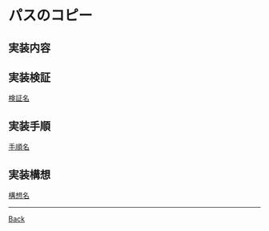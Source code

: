# パスのコピー

## 実装内容



## 実装検証

[検証名](./__Validate/README.md)  

## 実装手順

[手順名](./__Process/README.md)  

## 実装構想

[構想名](./__Schema/README.md)  

---
[Back](../README.md)  